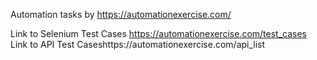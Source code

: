 Automation tasks by https://automationexercise.com/

Link to Selenium Test Cases https://automationexercise.com/test_cases
Link to API Test Caseshttps://automationexercise.com/api_list
